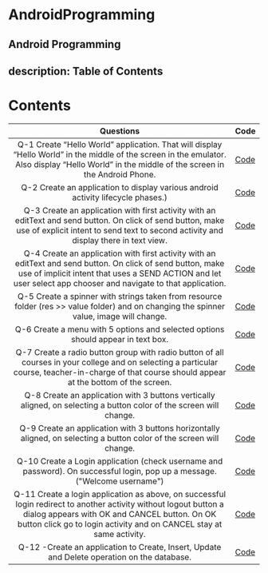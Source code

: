 # AndroidProgramming
Android Programming
---
description: Table of Contents
---

# Contents

| **Questions** | Code |
| :---: | :--- |
| Q-1 Create “Hello World” application. That will display “Hello World” in the middle of the screen in the emulator. Also display “Hello World” in the middle of the screen in the Android Phone. | [Code](Source%20Code%20for%20Questions/) |
| Q-2 Create an application to display various android activity lifecycle phases.) | [Code](android/q2.md#code) | [Output](android/q2.md#output) |
| Q-3 Create an application with first activity with an editText and send button. On click of send button, make use of explicit intent to send text to second activity and display there in text view. | [Code](Source%20Code%20for%20Questions/) |
| Q-4 Create an application with first activity with an editText and send button. On click of send button, make use of implicit intent that uses a SEND ACTION and let user select app chooser and navigate to that application. | [Code](Source%20Code%20for%20Questions/) |
| Q-5 Create a spinner with strings taken from resource folder \(res &gt;&gt; value folder\) and on changing the spinner value, image will change. | [Code](Source%20Code%20for%20Questions/) |
| Q-6 Create a menu with 5 options and selected options should appear in text box. | [Code](Source%20Code%20for%20Questions/) |
| Q-7 Create a radio button group with radio button of all courses in your college and on selecting a particular course, teacher-in-charge of that course should appear at the bottom of the screen. | [Code](Source%20Code%20for%20Questions/) |
| Q-8 Create an application with 3 buttons vertically aligned, on selecting a button color of the screen will change. | [Code](Source%20Code%20for%20Questions/) |
| Q-9 Create an application with 3 buttons horizontally aligned, on selecting a button color of the screen will change. | [Code](Source%20Code%20for%20Questions/) |
| Q-10 Create a Login application \(check username and password\). On successful login, pop up a message. \("Welcome username"\) | [Code](Source%20Code%20for%20Questions/) |
| Q-11 Create a login application as above, on successful login redirect to another activity without logout button a dialog appears with OK and CANCEL button. On OK button click go to login activity and on CANCEL stay at same activity. | [Code](Source%20Code%20for%20Questions/) |
| Q-12 -Create an application to Create, Insert, Update and Delete operation on the database. | [Code](Source%20Code%20for%20Questions/) |

